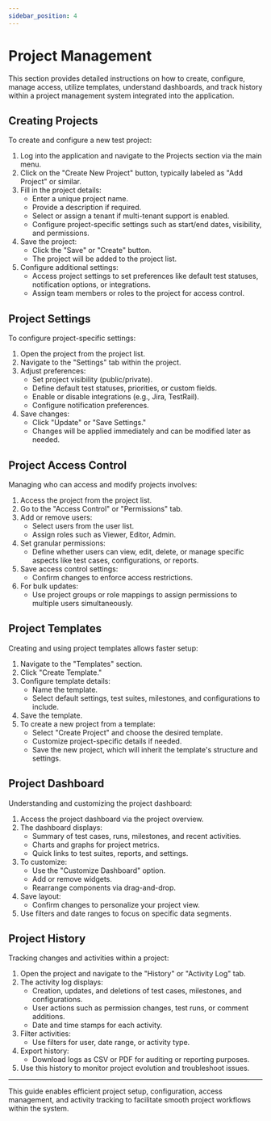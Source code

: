 ```yaml
---
sidebar_position: 4
---
```


# Project Management

This section provides detailed instructions on how to create, configure, manage access, utilize templates, understand dashboards, and track history within a project management system integrated into the application.

## Creating Projects

To create and configure a new test project:

1. Log into the application and navigate to the Projects section via the main menu.
2. Click on the "Create New Project" button, typically labeled as "Add Project" or similar.
3. Fill in the project details:
   - Enter a unique project name.
   - Provide a description if required.
   - Select or assign a tenant if multi-tenant support is enabled.
   - Configure project-specific settings such as start/end dates, visibility, and permissions.
4. Save the project:
   - Click the "Save" or "Create" button.
   - The project will be added to the project list.
5. Configure additional settings:
   - Access project settings to set preferences like default test statuses, notification options, or integrations.
   - Assign team members or roles to the project for access control.

## Project Settings

To configure project-specific settings:

1. Open the project from the project list.
2. Navigate to the "Settings" tab within the project.
3. Adjust preferences:
   - Set project visibility (public/private).
   - Define default test statuses, priorities, or custom fields.
   - Enable or disable integrations (e.g., Jira, TestRail).
   - Configure notification preferences.
4. Save changes:
   - Click "Update" or "Save Settings."
   - Changes will be applied immediately and can be modified later as needed.

## Project Access Control

Managing who can access and modify projects involves:

1. Access the project from the project list.
2. Go to the "Access Control" or "Permissions" tab.
3. Add or remove users:
   - Select users from the user list.
   - Assign roles such as Viewer, Editor, Admin.
4. Set granular permissions:
   - Define whether users can view, edit, delete, or manage specific aspects like test cases, configurations, or reports.
5. Save access control settings:
   - Confirm changes to enforce access restrictions.
6. For bulk updates:
   - Use project groups or role mappings to assign permissions to multiple users simultaneously.

## Project Templates

Creating and using project templates allows faster setup:

1. Navigate to the "Templates" section.
2. Click "Create Template."
3. Configure template details:
   - Name the template.
   - Select default settings, test suites, milestones, and configurations to include.
4. Save the template.
5. To create a new project from a template:
   - Select "Create Project" and choose the desired template.
   - Customize project-specific details if needed.
   - Save the new project, which will inherit the template's structure and settings.

## Project Dashboard

Understanding and customizing the project dashboard:

1. Access the project dashboard via the project overview.
2. The dashboard displays:
   - Summary of test cases, runs, milestones, and recent activities.
   - Charts and graphs for project metrics.
   - Quick links to test suites, reports, and settings.
3. To customize:
   - Use the "Customize Dashboard" option.
   - Add or remove widgets.
   - Rearrange components via drag-and-drop.
4. Save layout:
   - Confirm changes to personalize your project view.
5. Use filters and date ranges to focus on specific data segments.

## Project History

Tracking changes and activities within a project:

1. Open the project and navigate to the "History" or "Activity Log" tab.
2. The activity log displays:
   - Creation, updates, and deletions of test cases, milestones, and configurations.
   - User actions such as permission changes, test runs, or comment additions.
   - Date and time stamps for each activity.
3. Filter activities:
   - Use filters for user, date range, or activity type.
4. Export history:
   - Download logs as CSV or PDF for auditing or reporting purposes.
5. Use this history to monitor project evolution and troubleshoot issues.

---

This guide enables efficient project setup, configuration, access management, and activity tracking to facilitate smooth project workflows within the system.